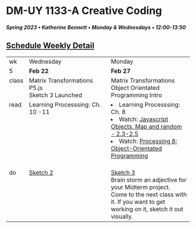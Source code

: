 # DM-UY 1133-A Creative Coding
##### Spring 2023 • Katherine Bennett • Monday & Wednesdays • 12:00-13:50

## [Schedule Weekly Detail](Calendar.md) 

<table>
<tr>
<td>wk</td>
<td>Wednesday </td>
<td>Monday </td>
</tr>
<!-- dates -->
<tr>
  <td valign="top">5</td>
  <td valign="top" width="48%"><strong>Feb 22</strong></td>
  <td valign="top" width="48%"><strong>Feb 27</strong></td>
</tr>
<!-- class -->
<tr>
	<td valign="top">class</td>
	<!-- day Tues -->
<td valign="top" width="48%">
  Matrix Transformations <br>
  P5.js <br>
  Sketch 3 Launched <br>
</td>
	<!-- day Thurs -->
	<td valign="top" width="48%">
     Matrix Transformations <br>
  Object Orientated Programming Intro <br>
		</td>
<!-- homework -->
<tr>
  <td valign="top">read</td>
  	<!-- day Tues -->
  	<td valign="top"> 
	Learning Processsing: Ch. 10 -11
	</td>
  	<!-- day Thurs -->
  	<td valign="top"> 
  	 <li>Learning Processsing: Ch. 8 </li>
    <li> Watch: <a href="https://www.youtube.com/playlist?list=PLRqwX-V7Uu6Zy51Q-x9tMWIv9cueOFTFA">Javascript Objects, Map and random - 2.3-2.5</a></li>
    <li> Watch: <a href="https://www.youtube.com/user/shiffman/playlists?view=50&sort=dd&shelf_id=2"> Processing 8: Object-Orientated Programming </a> </li><br>
  	</td>
 </tr>
 <!-- do -->
<tr>
  <td valign = "top">do</td>
	<!-- day Tues -->
 	<td valign = "top"> 
    <a href = "Sketch_2.md"> Sketch 2 </a>
 	</td>
  	<!-- day Thurs -->
  	<td valign = "top">
    <a href = "Sketch_3.md"> Sketch 3 </a> <br>
    Brain storm an adjective for your Midterm project. Come to the next class with it. If you want to get working on it, sketch it out visually.
  	</td> 	
</tr>
</table>